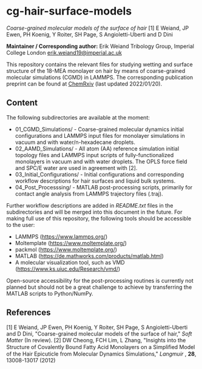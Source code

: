 # cg-hair-surface-models
*Coarse-grained molecular models of the surface of hair* [1]
E Weiand, JP Ewen, PH Koenig, Y Roiter, SH Page, S Angioletti-Uberti and D Dini

**Maintainer / Corresponding author:**
Erik Weiand
Tribology Group, Imperial College London
erik.weiand19@imperial.ac.uk

This repository contains the relevant files for studying wetting and surface structure of the 18-MEA monolayer on hair by means of coarse-grained molecular simulations (CGMD) in LAMMPS. The corresponding publication preprint can be found at [ChemRxiv](http://https://chemrxiv.org/engage/chemrxiv/article-details/61b711d5476fcd03b113290c "ChemRxiv") (last updated 2022/01/20).

## Content
The following subdirectories are available at the moment:
- 01_CGMD_Simulations/ - Coarse-grained molecular dynamics initial configurations and LAMMPS input files for monolayer simulations in vacuum and with water/n-hexadecane droplets.
- 02_AAMD_Simulations/ - All atom (AA) reference simulation initial topology files and LAMMPS input scripts of fully-functionalized monolayers in vacuum and with water droplets. The OPLS force field and SPC/E water are used in agreement with [2].
- 03_Initial_Configurations/ - Initial configurations and corresponding workflow descriptions for hair surfaces and liquid bulk systems.
- 04_Post_Processsing/ - MATLAB post-processing scripts, primarily for contact angle analysis from LAMMPS trajectory files (.traj).

Further workflow descriptions are added in *README.txt* files in the subdirectories and will be merged into this document in the future. For making full use of this repository, the following tools should be accessible to the user:
- LAMMPS (https://www.lammps.org/)
- Moltemplate (https://www.moltemplate.org/)
- packmol (https://www.moltemplate.org/)
- MATLAB (https://de.mathworks.com/products/matlab.html)
- A molecular visualization tool, such as VMD (https://www.ks.uiuc.edu/Research/vmd/)

Open-source accessibility for the post-processing routines is currently not planned but should not be a great challenge to achieve by transferring the MATLAB scripts to Python/NumPy.

## References
[1] E Weiand, JP Ewen, PH Koenig, Y Roiter, SH Page, S Angioletti-Uberti and D Dini, "Coarse-grained molecular models of the surface of hair," *Soft Matter* (In review).
[2] DW Cheong, FCH Lim, L Zhang, "Insights into the Structure of Covalently Bound Fatty Acid Monolayers on a Simpliﬁed Model of the Hair Epicuticle from Molecular Dynamics Simulations," *Langmuir* , **28**, 13008-13017 (2012)
